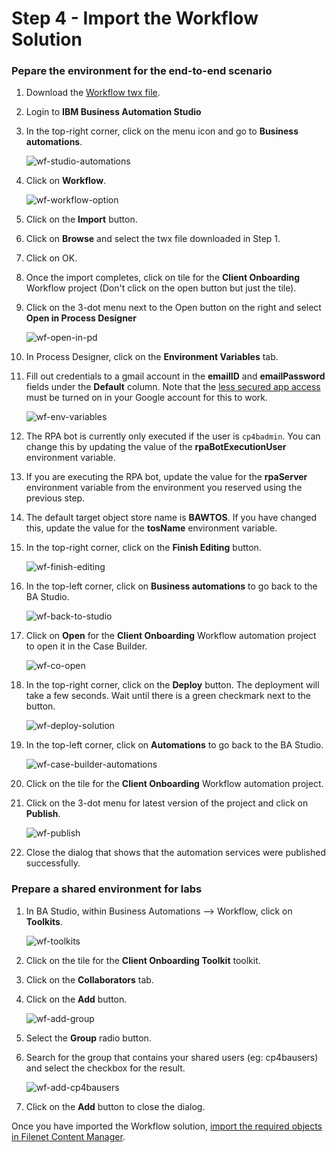# Step 4 - Import the Workflow Solution

### Pepare the environment for the end-to-end scenario

1. Download the [Workflow twx file](/Solution%20Exports/Business%20Automation%20Workflow/Client_Onboarding.twx).

2. Login to **IBM Business Automation Studio**

3. In the top-right corner, click on the menu icon and go to **Business automations**.

   ![wf-studio-automations](images/wf-studio-automations.png)

4. Click on **Workflow**.

   ![wf-workflow-option](images/wf-workflow-option.png)

5. Click on the **Import** button.

6. Click on **Browse** and select the twx file downloaded in Step 1. 

7. Click on OK.

8. Once the import completes, click on tile for the **Client Onboarding** Workflow project (Don't click on the open button but just the tile).

9. Click on the 3-dot menu next to the Open button on the right and select **Open in Process Designer**

   ![wf-open-in-pd](images/wf-open-in-pd.png)

10. In Process Designer, click on the **Environment Variables** tab.

11. Fill out credentials to a gmail account in the **emailID** and **emailPassword** fields under the **Default** column. Note that the [less secured app access](https://support.google.com/accounts/answer/6010255?hl=en) must be turned on in your Google account for this to work. 

    ![wf-env-variables](images/wf-env-variables.png)

12. The RPA bot is currently only executed if the user is `cp4badmin`. You can change this by updating the value of the **rpaBotExecutionUser** environment variable.

13. If you are executing the RPA bot, update the value for the **rpaServer** environment variable from the environment you reserved using the previous step.

14. The default target object store name is **BAWTOS**. If you have changed this, update the value for the **tosName** environment variable.

15. In the top-right corner, click on the **Finish Editing** button.

    ![wf-finish-editing](images/wf-finish-editing.png)

16. In the top-left corner, click on **Business automations** to go back to the BA Studio.

    ![wf-back-to-studio](images/wf-back-to-studio.png)

17. Click on **Open** for the **Client Onboarding** Workflow automation project to open it in the Case Builder.

    ![wf-co-open](images/wf-co-open.png)

18. In the top-right corner, click on the **Deploy** button. The deployment will take a few seconds. Wait until there is a green checkmark next to the button.

    ![wf-deploy-solution](images/wf-deploy-solution.png)

19. In the top-left corner, click on **Automations** to go back to the BA Studio.

    ![wf-case-builder-automations](images/wf-case-builder-automations.png)

20. Click on the tile for the **Client Onboarding** Workflow automation project.

21. Click on the 3-dot menu for latest version of the project and click on **Publish**.

    ![wf-publish](images/wf-publish.png)

22. Close the dialog that shows that the automation services were published successfully.

### Prepare a shared environment for labs

1. In BA Studio, within Business Automations --> Workflow, click on **Toolkits**.

   ![wf-toolkits](images/wf-toolkits.png)

2. Click on the tile for the **Client Onboarding Toolkit** toolkit.

3. Click on the **Collaborators** tab.

4. Click on the **Add** button.

   ![wf-add-group](images/wf-add-group.png)

5. Select the **Group** radio button.

6. Search for the group that contains your shared users (eg: cp4bausers) and select the checkbox for the result.

   ![wf-add-cp4bausers](images/wf-add-cp4bausers.png)

7. Click on the **Add** button to close the dialog.

Once you have imported the Workflow solution, [import the required objects in Filenet Content Manager](https://github.com/IBM/cp4ba-client-onboarding-scenario/blob/main/Step%205%20-%20Content%20Manager.md).

